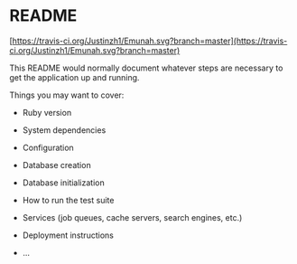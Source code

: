# README

[https://travis-ci.org/Justinzh1/Emunah.svg?branch=master](https://travis-ci.org/Justinzh1/Emunah.svg?branch=master)

This README would normally document whatever steps are necessary to get the
application up and running.

Things you may want to cover:

* Ruby version

* System dependencies

* Configuration

* Database creation

* Database initialization

* How to run the test suite

* Services (job queues, cache servers, search engines, etc.)

* Deployment instructions

* ...
